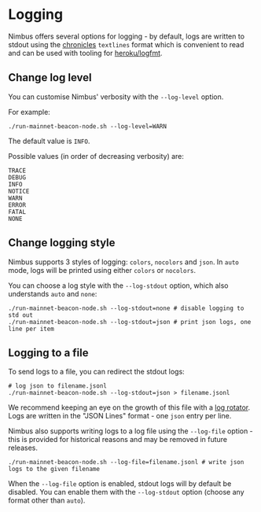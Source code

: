 # Logging

Nimbus offers several options for logging - by default, logs are written to stdout using the [chronicles](https://github.com/status-im/nim-chronicles#introduction) `textlines` format which is convenient to read and can be used with tooling for [heroku/logfmt](https://brandur.org/logfmt).

## Change log level

You can customise Nimbus' verbosity with the `--log-level` option.

For example:

```
./run-mainnet-beacon-node.sh --log-level=WARN
```

The default value is `INFO`.

Possible values (in order of decreasing verbosity) are:

```
TRACE
DEBUG
INFO
NOTICE
WARN
ERROR
FATAL
NONE
```

## Change logging style

Nimbus supports 3 styles of logging: `colors`, `nocolors` and `json`. In `auto` mode, logs will be printed using either `colors` or `nocolors`.

You can choose a log style with the `--log-stdout` option, which also understands `auto` and `none`:

```
./run-mainnet-beacon-node.sh --log-stdout=none # disable logging to std out
./run-mainnet-beacon-node.sh --log-stdout=json # print json logs, one line per item
```

## Logging to a file

To send logs to a file, you can redirect the stdout logs:

```
# log json to filename.jsonl
./run-mainnet-beacon-node.sh --log-stdout=json > filename.jsonl
```

We recommend keeping an eye on the growth of this file with a [log rotator](./log-rotate.md). Logs are written in the "JSON Lines" format - one `json` entry per line.

Nimbus also supports writing logs to a log file using the `--log-file` option - this is provided for historical reasons and may be removed in future releases.

```
./run-mainnet-beacon-node.sh --log-file=filename.jsonl # write json logs to the given filename
```

When the `--log-file` option is enabled, stdout logs will by default be disabled. You can enable them with the `--log-stdout` option (choose any format other than `auto`).

